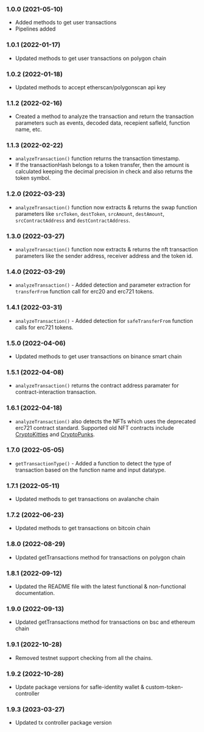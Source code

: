 ### 1.0.0 (2021-05-10)

* Added methods to get user transactions
* Pipelines added

### 1.0.1 (2022-01-17)

* Updated methods to get user transactions on polygon chain

### 1.0.2 (2022-01-18)

* Updated methods to accept etherscan/polygonscan api key

### 1.1.2 (2022-02-16)

* Created a method to analyze the transaction and return the transaction parameters such as events, decoded data, recepient safleId, function name, etc.

### 1.1.3 (2022-02-22)

* `analyzeTransaction()` function returns the transaction timestamp.
* If the transactionHash belongs to a token transfer, then the amount is calculated keeping the decimal precision in check and also returns the token symbol.

### 1.2.0 (2022-03-23)

* `analyzeTransaction()` function now extracts & returns the swap function parameters like `srcToken`, `destToken`, `srcAmount`, `destAmount`, `srcContractAddress` and `destContractAddress`.

### 1.3.0 (2022-03-27)

* `analyzeTransaction()` function now extracts & returns the nft transaction parameters like the sender address, receiver address and the token id.

### 1.4.0 (2022-03-29)

* `analyzeTransaction()` - Added detection and parameter extraction for `transferFrom` function call for erc20 and erc721 tokens.

### 1.4.1 (2022-03-31)

* `analyzeTransaction()` - Added detection for `safeTransferFrom` function calls for erc721 tokens.

### 1.5.0 (2022-04-06)

* Updated methods to get user transactions on binance smart chain

### 1.5.1 (2022-04-08)

* `analyzeTransaction()` returns the contract address paramater for contract-interaction transaction.

### 1.6.1 (2022-04-18)

* `analyzeTransaction()` also detects the NFTs which uses the deprecated erc721 contract standard. Supported old NFT contracts include [CryptoKitties](https://etherscan.io/address/0x06012c8cf97BEaD5deAe237070F9587f8E7A266d) and [CryptoPunks](https://etherscan.io/address/0xb47e3cd837dDF8e4c57F05d70Ab865de6e193BBB).

### 1.7.0 (2022-05-05)

* `getTransactionType()` - Added a function to detect the type of transaction based on the function name and input datatype.

### 1.7.1 (2022-05-11)

* Updated methods to get transactions on avalanche chain

### 1.7.2 (2022-06-23)

* Updated methods to get transactions on bitcoin chain

### 1.8.0 (2022-08-29)

* Updated getTransactions method for transactions on polygon chain


### 1.8.1 (2022-09-12)

* Updated the README file with the latest functional & non-functional documentation.

### 1.9.0 (2022-09-13)

* Updated getTransactions method for transactions on bsc and ethereum chain

### 1.9.1 (2022-10-28)

* Removed testnet support checking from all the chains.

### 1.9.2 (2022-10-28)

* Update package versions for safle-identity wallet & custom-token-controller

### 1.9.3 (2023-03-27)

* Updated tx controller package version



